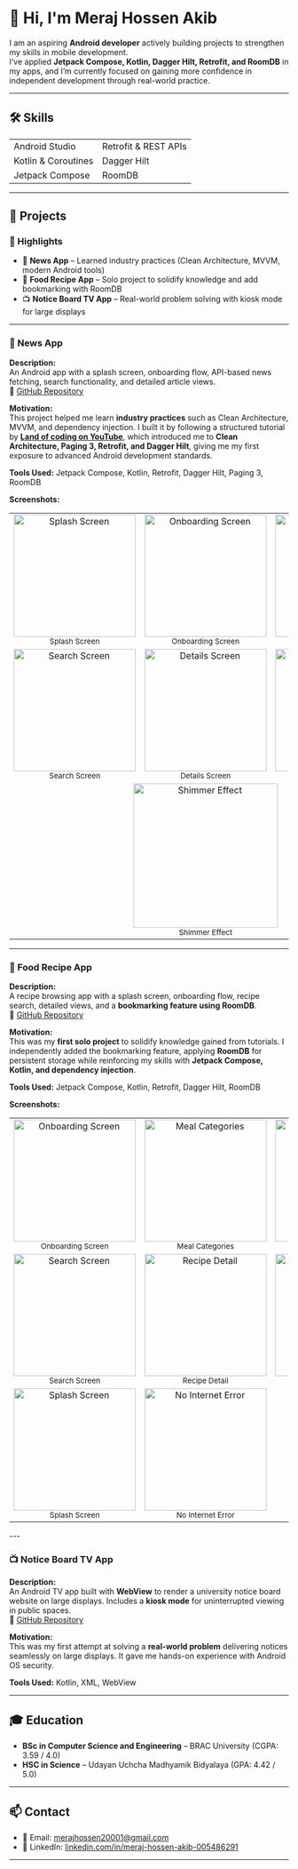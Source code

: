 # 👋 Hi, I'm Meraj Hossen Akib  

I am an aspiring **Android developer** actively building projects to strengthen my skills in mobile development.  
I’ve applied **Jetpack Compose, Kotlin, Dagger Hilt, Retrofit, and RoomDB** in my apps, and I’m currently focused on gaining more confidence in independent development through real-world practice.  


---

## 🛠️ Skills  
| | |
|---|---|
| Android Studio | Retrofit & REST APIs |
| Kotlin & Coroutines | Dagger Hilt |
| Jetpack Compose | RoomDB | 


---

## 📂 Projects  

### 🔎 Highlights
- 📰 **News App** – Learned industry practices (Clean Architecture, MVVM, modern Android tools)  
- 🍲 **Food Recipe App** – Solo project to solidify knowledge and add bookmarking with RoomDB  
- 📺 **Notice Board TV App** – Real-world problem solving with kiosk mode for large displays  

---

### 📰 News App  
**Description:**  
An Android app with a splash screen, onboarding flow, API-based news fetching, search functionality, and detailed article views.  
🔗 [GitHub Repository](https://github.com/Akibilies20001/News_App)  

**Motivation:**  
This project helped me learn **industry practices** such as Clean Architecture, MVVM, and dependency injection. I built it by following a structured tutorial by **[ Land of coding on YouTube](https://www.youtube.com/playlist?list=PLzZEuVaFb9Exi-pc8qtHBrrLg8bUn-TP6)**, which introduced me to **Clean Architecture, Paging 3, Retrofit, and Dagger Hilt**, giving me my first exposure to advanced Android development standards.  

**Tools Used:** Jetpack Compose, Kotlin, Retrofit, Dagger Hilt, Paging 3, RoomDB  

 

**Screenshots:**  

<table align="center">
  <tr>
    <td align="center" width="33%">
      <img src="screenshots/News_App/Splash Screen.png" width="220" alt="Splash Screen"/><br/>
      <sub>Splash Screen</sub>
    </td>
    <td align="center" width="33%">
      <img src="screenshots/News_App/Onboarding Screen.png" width="220" alt="Onboarding Screen"/><br/>
      <sub>Onboarding Screen</sub>
    </td>
    <td align="center" width="33%">
      <img src="screenshots/News_App/Home Screen.png" width="220" alt="Home Screen"/><br/>
      <sub>Home Screen</sub>
    </td>
  </tr>

  <tr>
    <td align="center" width="33%">
      <img src="screenshots/News_App/Search Screen.png" width="220" alt="Search Screen"/><br/>
      <sub>Search Screen</sub>
    </td>
    <td align="center" width="33%">
      <img src="screenshots/News_App/Details Screen.png" width="220" alt="Details Screen"/><br/>
      <sub>Details Screen</sub>
    </td>
    <td align="center" width="33%">
      <img src="screenshots/News_App/External App call.png" width="220" alt="External App Call"/><br/>
      <sub>External App Call</sub>
    </td>
  </tr>

  <tr>
    <td align="center" colspan="3">
      <img src="screenshots/News_App/Shimmer Effect.png" width="260" alt="Shimmer Effect"/><br/>
      <sub>Shimmer Effect</sub>
    </td>
  </tr>
</table>



---

### 🍲 Food Recipe App  
**Description:**  
A recipe browsing app with a splash screen, onboarding flow, recipe search, detailed views, and a **bookmarking feature using RoomDB**.  
🔗 [GitHub Repository](https://github.com/Akibilies20001/Food_Recipe)  

**Motivation:**  
This was my **first solo project** to solidify knowledge gained from tutorials. I independently added the bookmarking feature, applying **RoomDB** for persistent storage while reinforcing my skills with **Jetpack Compose, Kotlin, and dependency injection**.  

**Tools Used:** Jetpack Compose, Kotlin, Retrofit, Dagger Hilt, RoomDB  

**Screenshots:**    


<table align="center">
  <tr>
    <td align="center" width="33%">
      <img src="screenshots/Food_Recipe/Onboarding_Screen.png" width="220" alt="Onboarding Screen"/><br/>
      <sub>Onboarding Screen</sub>
    </td>
    <td align="center" width="33%">
      <img src="screenshots/Food_Recipe/Meal_Categories.png" width="220" alt="Meal Categories"/><br/>
      <sub>Meal Categories</sub>
    </td>
    <td align="center" width="33%">
      <img src="screenshots/Food_Recipe/Categorized_Screen.png" width="220" alt="Categorized Recipes"/><br/>
      <sub>Categorized Recipes</sub>
    </td>
  </tr>

  <tr>
    <td align="center" width="33%">
      <img src="screenshots/Food_Recipe/Search_Screen.png" width="220" alt="Search Screen"/><br/>
      <sub>Search Screen</sub>
    </td>
    <td align="center" width="33%">
      <img src="screenshots/Food_Recipe/Detail_Screen.png" width="220" alt="Recipe Detail"/><br/>
      <sub>Recipe Detail</sub>
    </td>
    <td align="center" width="33%">
      <img src="screenshots/Food_Recipe/Bookmark_Screen.png" width="220" alt="Bookmarked Recipes"/><br/>
      <sub>Bookmarked Recipes</sub>
    </td>
  </tr>

  <tr>
  <td align="center" width="33%">
    <img src="screenshots/Food_Recipe/Splash_screen.png" width="220" alt="Splash Screen"/><br/>
    <sub>Splash Screen</sub>
  </td>
  <td align="center" width="33%">
    <img src="screenshots/Food_Recipe/No_Internet_Error.png" width="220" alt="No Internet Error"/><br/>
    <sub>No Internet Error</sub>
  </td>
</tr>
</table>
---

### 📺 Notice Board TV App  
**Description:**  
An Android TV app built with **WebView** to render a university notice board website on large displays. Includes a **kiosk mode** for uninterrupted viewing in public spaces.  
🔗 [GitHub Repository](https://github.com/Akibilies20001/Notice_Board_DIU_Kiosk)  

**Motivation:**  
This was my first attempt at solving a **real-world problem** delivering notices seamlessly on large displays. It gave me hands-on experience with Android OS security.

**Tools Used:** Kotlin, XML, WebView  



---

## 🎓 Education  
- **BSc in Computer Science and Engineering** – BRAC University (CGPA: 3.59 / 4.0)  
- **HSC in Science** – Udayan Uchcha Madhyamik Bidyalaya (GPA: 4.42 / 5.0)  

---

## 📫 Contact  
- 📧 Email: [merajhossen20001@gmail.com](mailto:merajhossen20001@gmail.com)  
- 💼 LinkedIn: [linkedin.com/in/meraj-hossen-akib-005486291](https://www.linkedin.com/in/meraj-hossen-akib-005486291/)  

---

